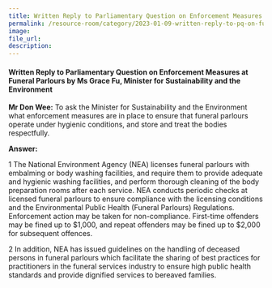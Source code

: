 ```yaml
---  
title: Written Reply to Parliamentary Question on Enforcement Measures at Funeral Parlours by Ms Grace Fu, Minister for Sustainability and the Environment
permalink: /resource-room/category/2023-01-09-written-reply-to-pq-on-funeral-parlours-enforcement-measures
image:  
file_url:  
description:  
---  
```

#### Written Reply to Parliamentary Question on Enforcement Measures at Funeral Parlours by Ms Grace Fu, Minister for Sustainability and the Environment

**Mr Don Wee:** To ask the Minister for Sustainability and the Environment what enforcement measures are in place to ensure that funeral parlours operate under hygienic conditions, and store and treat the bodies respectfully.

**Answer:**

1 The National Environment Agency (NEA) licenses funeral parlours with embalming or body washing facilities, and require them to provide adequate and hygienic washing facilities, and perform thorough cleaning of the body preparation rooms after each service. NEA conducts periodic checks at licensed funeral parlours to ensure compliance with the licensing conditions and the Environmental Public Health (Funeral Parlours) Regulations. Enforcement action may be taken for non-compliance. First-time offenders may be fined up to $1,000, and repeat offenders may be fined up to $2,000 for subsequent offences.    

2	In addition, NEA has issued guidelines on the handling of deceased persons in funeral parlours which facilitate the sharing of best practices for practitioners in the funeral services industry to ensure high public health standards and provide dignified services to bereaved families.  
